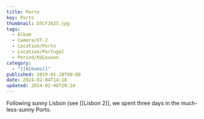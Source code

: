 ```yaml
---
title: Porto
key: Porto
thumbnail: DSCF2825.jpg
tags:
  - Album
  - Camera/XT-2
  - Location/Porto
  - Location/Portugal
  - Period/KULeuven
category:
  - "[[Albums]]"
published: 2019-01-28T00:00
date: 2024-02-04T14:18
updated: 2024-02-06T20:24
---
```

Following sunny Lisbon (see [[Lisbon 2]], we spent three days in the much-less-sunny Porto.

